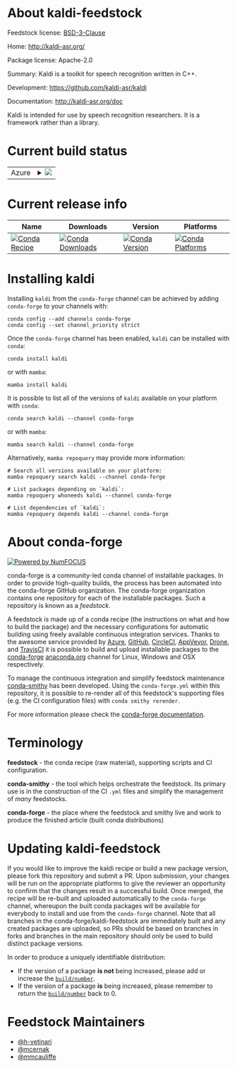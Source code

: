 About kaldi-feedstock
=====================

Feedstock license: [BSD-3-Clause](https://github.com/conda-forge/kaldi-feedstock/blob/main/LICENSE.txt)

Home: http://kaldi-asr.org/

Package license: Apache-2.0

Summary: Kaldi is a toolkit for speech recognition written in C++.

Development: https://github.com/kaldi-asr/kaldi

Documentation: http://kaldi-asr.org/doc

Kaldi is intended for use by speech recognition researchers. It is a framework rather than a library.


Current build status
====================


<table>
    
  <tr>
    <td>Azure</td>
    <td>
      <details>
        <summary>
          <a href="https://dev.azure.com/conda-forge/feedstock-builds/_build/latest?definitionId=3060&branchName=main">
            <img src="https://dev.azure.com/conda-forge/feedstock-builds/_apis/build/status/kaldi-feedstock?branchName=main">
          </a>
        </summary>
        <table>
          <thead><tr><th>Variant</th><th>Status</th></tr></thead>
          <tbody><tr>
              <td>linux_64_cuda_compilerNonecuda_compiler_versionNonecxx_compiler_version13fortran_compiler_version13</td>
              <td>
                <a href="https://dev.azure.com/conda-forge/feedstock-builds/_build/latest?definitionId=3060&branchName=main">
                  <img src="https://dev.azure.com/conda-forge/feedstock-builds/_apis/build/status/kaldi-feedstock?branchName=main&jobName=linux&configuration=linux%20linux_64_cuda_compilerNonecuda_compiler_versionNonecxx_compiler_version13fortran_compiler_version13" alt="variant">
                </a>
              </td>
            </tr><tr>
              <td>linux_64_cuda_compilercuda-nvcccuda_compiler_version12.0cxx_compiler_version12fortran_compiler_version12</td>
              <td>
                <a href="https://dev.azure.com/conda-forge/feedstock-builds/_build/latest?definitionId=3060&branchName=main">
                  <img src="https://dev.azure.com/conda-forge/feedstock-builds/_apis/build/status/kaldi-feedstock?branchName=main&jobName=linux&configuration=linux%20linux_64_cuda_compilercuda-nvcccuda_compiler_version12.0cxx_compiler_version12fortran_compiler_version12" alt="variant">
                </a>
              </td>
            </tr><tr>
              <td>linux_64_cuda_compilernvcccuda_compiler_version11.8cxx_compiler_version11fortran_compiler_version11</td>
              <td>
                <a href="https://dev.azure.com/conda-forge/feedstock-builds/_build/latest?definitionId=3060&branchName=main">
                  <img src="https://dev.azure.com/conda-forge/feedstock-builds/_apis/build/status/kaldi-feedstock?branchName=main&jobName=linux&configuration=linux%20linux_64_cuda_compilernvcccuda_compiler_version11.8cxx_compiler_version11fortran_compiler_version11" alt="variant">
                </a>
              </td>
            </tr><tr>
              <td>linux_aarch64_cuda_compilerNonecuda_compiler_versionNonecxx_compiler_version13fortran_compiler_version13</td>
              <td>
                <a href="https://dev.azure.com/conda-forge/feedstock-builds/_build/latest?definitionId=3060&branchName=main">
                  <img src="https://dev.azure.com/conda-forge/feedstock-builds/_apis/build/status/kaldi-feedstock?branchName=main&jobName=linux&configuration=linux%20linux_aarch64_cuda_compilerNonecuda_compiler_versionNonecxx_compiler_version13fortran_compiler_version13" alt="variant">
                </a>
              </td>
            </tr><tr>
              <td>linux_aarch64_cuda_compilercuda-nvcccuda_compiler_version12.0cxx_compiler_version12fortran_compiler_version12</td>
              <td>
                <a href="https://dev.azure.com/conda-forge/feedstock-builds/_build/latest?definitionId=3060&branchName=main">
                  <img src="https://dev.azure.com/conda-forge/feedstock-builds/_apis/build/status/kaldi-feedstock?branchName=main&jobName=linux&configuration=linux%20linux_aarch64_cuda_compilercuda-nvcccuda_compiler_version12.0cxx_compiler_version12fortran_compiler_version12" alt="variant">
                </a>
              </td>
            </tr><tr>
              <td>linux_ppc64le_cuda_compilerNonecuda_compiler_versionNonecxx_compiler_version13fortran_compiler_version13</td>
              <td>
                <a href="https://dev.azure.com/conda-forge/feedstock-builds/_build/latest?definitionId=3060&branchName=main">
                  <img src="https://dev.azure.com/conda-forge/feedstock-builds/_apis/build/status/kaldi-feedstock?branchName=main&jobName=linux&configuration=linux%20linux_ppc64le_cuda_compilerNonecuda_compiler_versionNonecxx_compiler_version13fortran_compiler_version13" alt="variant">
                </a>
              </td>
            </tr><tr>
              <td>linux_ppc64le_cuda_compilercuda-nvcccuda_compiler_version12.0cxx_compiler_version12fortran_compiler_version12</td>
              <td>
                <a href="https://dev.azure.com/conda-forge/feedstock-builds/_build/latest?definitionId=3060&branchName=main">
                  <img src="https://dev.azure.com/conda-forge/feedstock-builds/_apis/build/status/kaldi-feedstock?branchName=main&jobName=linux&configuration=linux%20linux_ppc64le_cuda_compilercuda-nvcccuda_compiler_version12.0cxx_compiler_version12fortran_compiler_version12" alt="variant">
                </a>
              </td>
            </tr><tr>
              <td>osx_64</td>
              <td>
                <a href="https://dev.azure.com/conda-forge/feedstock-builds/_build/latest?definitionId=3060&branchName=main">
                  <img src="https://dev.azure.com/conda-forge/feedstock-builds/_apis/build/status/kaldi-feedstock?branchName=main&jobName=osx&configuration=osx%20osx_64_" alt="variant">
                </a>
              </td>
            </tr><tr>
              <td>osx_arm64</td>
              <td>
                <a href="https://dev.azure.com/conda-forge/feedstock-builds/_build/latest?definitionId=3060&branchName=main">
                  <img src="https://dev.azure.com/conda-forge/feedstock-builds/_apis/build/status/kaldi-feedstock?branchName=main&jobName=osx&configuration=osx%20osx_arm64_" alt="variant">
                </a>
              </td>
            </tr><tr>
              <td>win_64_cuda_compilerNonecuda_compiler_versionNone</td>
              <td>
                <a href="https://dev.azure.com/conda-forge/feedstock-builds/_build/latest?definitionId=3060&branchName=main">
                  <img src="https://dev.azure.com/conda-forge/feedstock-builds/_apis/build/status/kaldi-feedstock?branchName=main&jobName=win&configuration=win%20win_64_cuda_compilerNonecuda_compiler_versionNone" alt="variant">
                </a>
              </td>
            </tr><tr>
              <td>win_64_cuda_compilercuda-nvcccuda_compiler_version12.0</td>
              <td>
                <a href="https://dev.azure.com/conda-forge/feedstock-builds/_build/latest?definitionId=3060&branchName=main">
                  <img src="https://dev.azure.com/conda-forge/feedstock-builds/_apis/build/status/kaldi-feedstock?branchName=main&jobName=win&configuration=win%20win_64_cuda_compilercuda-nvcccuda_compiler_version12.0" alt="variant">
                </a>
              </td>
            </tr><tr>
              <td>win_64_cuda_compilernvcccuda_compiler_version11.8</td>
              <td>
                <a href="https://dev.azure.com/conda-forge/feedstock-builds/_build/latest?definitionId=3060&branchName=main">
                  <img src="https://dev.azure.com/conda-forge/feedstock-builds/_apis/build/status/kaldi-feedstock?branchName=main&jobName=win&configuration=win%20win_64_cuda_compilernvcccuda_compiler_version11.8" alt="variant">
                </a>
              </td>
            </tr>
          </tbody>
        </table>
      </details>
    </td>
  </tr>
</table>

Current release info
====================

| Name | Downloads | Version | Platforms |
| --- | --- | --- | --- |
| [![Conda Recipe](https://img.shields.io/badge/recipe-kaldi-green.svg)](https://anaconda.org/conda-forge/kaldi) | [![Conda Downloads](https://img.shields.io/conda/dn/conda-forge/kaldi.svg)](https://anaconda.org/conda-forge/kaldi) | [![Conda Version](https://img.shields.io/conda/vn/conda-forge/kaldi.svg)](https://anaconda.org/conda-forge/kaldi) | [![Conda Platforms](https://img.shields.io/conda/pn/conda-forge/kaldi.svg)](https://anaconda.org/conda-forge/kaldi) |

Installing kaldi
================

Installing `kaldi` from the `conda-forge` channel can be achieved by adding `conda-forge` to your channels with:

```
conda config --add channels conda-forge
conda config --set channel_priority strict
```

Once the `conda-forge` channel has been enabled, `kaldi` can be installed with `conda`:

```
conda install kaldi
```

or with `mamba`:

```
mamba install kaldi
```

It is possible to list all of the versions of `kaldi` available on your platform with `conda`:

```
conda search kaldi --channel conda-forge
```

or with `mamba`:

```
mamba search kaldi --channel conda-forge
```

Alternatively, `mamba repoquery` may provide more information:

```
# Search all versions available on your platform:
mamba repoquery search kaldi --channel conda-forge

# List packages depending on `kaldi`:
mamba repoquery whoneeds kaldi --channel conda-forge

# List dependencies of `kaldi`:
mamba repoquery depends kaldi --channel conda-forge
```


About conda-forge
=================

[![Powered by
NumFOCUS](https://img.shields.io/badge/powered%20by-NumFOCUS-orange.svg?style=flat&colorA=E1523D&colorB=007D8A)](https://numfocus.org)

conda-forge is a community-led conda channel of installable packages.
In order to provide high-quality builds, the process has been automated into the
conda-forge GitHub organization. The conda-forge organization contains one repository
for each of the installable packages. Such a repository is known as a *feedstock*.

A feedstock is made up of a conda recipe (the instructions on what and how to build
the package) and the necessary configurations for automatic building using freely
available continuous integration services. Thanks to the awesome service provided by
[Azure](https://azure.microsoft.com/en-us/services/devops/), [GitHub](https://github.com/),
[CircleCI](https://circleci.com/), [AppVeyor](https://www.appveyor.com/),
[Drone](https://cloud.drone.io/welcome), and [TravisCI](https://travis-ci.com/)
it is possible to build and upload installable packages to the
[conda-forge](https://anaconda.org/conda-forge) [anaconda.org](https://anaconda.org/)
channel for Linux, Windows and OSX respectively.

To manage the continuous integration and simplify feedstock maintenance
[conda-smithy](https://github.com/conda-forge/conda-smithy) has been developed.
Using the ``conda-forge.yml`` within this repository, it is possible to re-render all of
this feedstock's supporting files (e.g. the CI configuration files) with ``conda smithy rerender``.

For more information please check the [conda-forge documentation](https://conda-forge.org/docs/).

Terminology
===========

**feedstock** - the conda recipe (raw material), supporting scripts and CI configuration.

**conda-smithy** - the tool which helps orchestrate the feedstock.
                   Its primary use is in the construction of the CI ``.yml`` files
                   and simplify the management of *many* feedstocks.

**conda-forge** - the place where the feedstock and smithy live and work to
                  produce the finished article (built conda distributions)


Updating kaldi-feedstock
========================

If you would like to improve the kaldi recipe or build a new
package version, please fork this repository and submit a PR. Upon submission,
your changes will be run on the appropriate platforms to give the reviewer an
opportunity to confirm that the changes result in a successful build. Once
merged, the recipe will be re-built and uploaded automatically to the
`conda-forge` channel, whereupon the built conda packages will be available for
everybody to install and use from the `conda-forge` channel.
Note that all branches in the conda-forge/kaldi-feedstock are
immediately built and any created packages are uploaded, so PRs should be based
on branches in forks and branches in the main repository should only be used to
build distinct package versions.

In order to produce a uniquely identifiable distribution:
 * If the version of a package **is not** being increased, please add or increase
   the [``build/number``](https://docs.conda.io/projects/conda-build/en/latest/resources/define-metadata.html#build-number-and-string).
 * If the version of a package **is** being increased, please remember to return
   the [``build/number``](https://docs.conda.io/projects/conda-build/en/latest/resources/define-metadata.html#build-number-and-string)
   back to 0.

Feedstock Maintainers
=====================

* [@h-vetinari](https://github.com/h-vetinari/)
* [@mcernak](https://github.com/mcernak/)
* [@mmcauliffe](https://github.com/mmcauliffe/)

